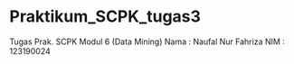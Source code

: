 # Praktikum_SCPK_tugas3
Tugas Prak. SCPK Modul 6
(Data Mining)
Nama : Naufal Nur Fahriza
NIM  : 123190024
